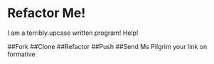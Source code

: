 # Refactor Me!
I am a terribly.upcase written program! Help!

##Fork
##Clone
##Refactor
##Push
##Send Ms Pilgrim your link on formative

